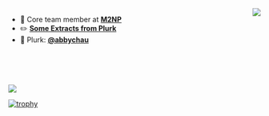 <img align="right" src="https://github-readme-stats.vercel.app/api?username=abbychau&show_icons=true&hide_title=true" />



- :page_facing_up: Core team member at **[M2NP](https://github.com/m2np-Development-Group/m2npapp)**
- :pencil2:	**[Some Extracts from Plurk](https://abbychau.github.io)**
- :star2:	Plurk: **[@abbychau](https://www.plurk.com/abbychau)**

<br />
<br />
<br />
<br />

<img src="https://abbychau.github.io/_resources/6c8706ded67b45578688005ca4d387af.png" />

[![trophy](https://github-profile-trophy.vercel.app/?username=ryo-ma)](https://github.com/ryo-ma/github-profile-trophy)
